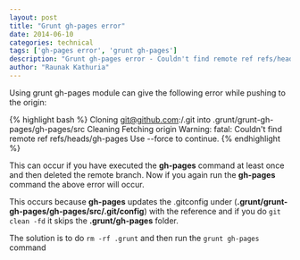 ```yaml
---
layout: post
title: "Grunt gh-pages error"
date: 2014-06-10
categories: technical
tags: ['gh-pages error', 'grunt gh-pages']
description: "Grunt gh-pages error - Couldn't find remote ref refs/heads/gh-pages"
author: "Raunak Kathuria"
---
```


Using grunt gh-pages module can give the following error while pushing to the origin:

{% highlight bash %}
Cloning git@github.com:<organization>/<repo>.git into .grunt/grunt-gh-pages/gh-pages/src
Cleaning
Fetching origin
Warning: fatal: Couldn't find remote ref refs/heads/gh-pages
Use --force to continue.
{% endhighlight %}

This can occur if you have executed the **gh-pages** command at least once and then deleted the remote branch. Now if you again run the **gh-pages** command the above error will occur.

This occurs because **gh-pages** updates the .gitconfig under (**.grunt/grunt-gh-pages/gh-pages/src/.git/config**) with the reference and if you do `git clean -fd` it skips the **.grunt/gh-pages** folder.

The solution is to do `rm -rf .grunt` and then run the `grunt gh-pages` command
